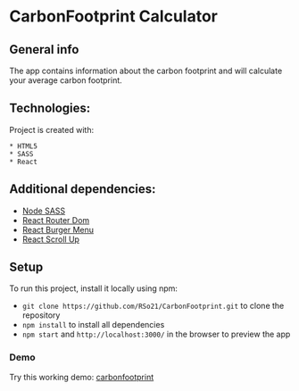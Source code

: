 # CarbonFootprint Calculator

## General info

The app contains information about the carbon footprint and will calculate your average carbon footprint.


## Technologies:

Project is created with:

```
* HTML5
* SASS
* React
```

## Additional dependencies:

* [Node SASS](https://www.npmjs.com/package/node-sass)
* [React Router Dom](https://www.npmjs.com/package/react-router-dom)
* [React Burger Menu](https://www.npmjs.com/package/react-burger-menu)
* [React Scroll Up](https://www.npmjs.com/package/react-scroll-up-button)

## Setup

To run this project, install it locally using npm:

*  ```git clone https://github.com/RSo21/CarbonFootprint.git``` to clone the repository
* ```npm install``` to install all dependencies
* ```npm start``` and ```http://localhost:3000/``` in the browser to preview the app 


### Demo

Try this working demo: [carbonfootprint](https://rso21.github.io/carbonfootprint)